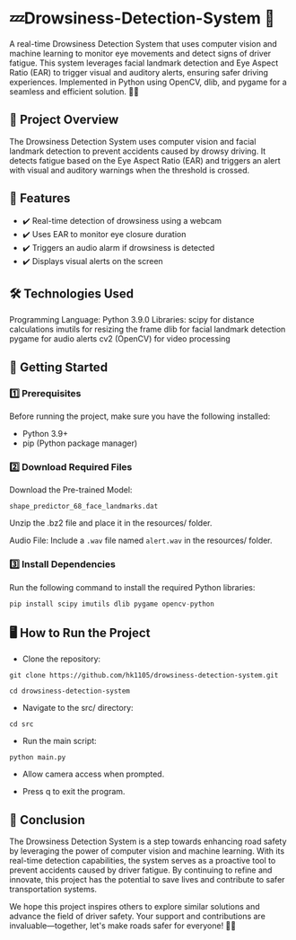 # 💤Drowsiness-Detection-System 🚦
A real-time Drowsiness Detection System that uses computer vision and machine learning to monitor eye movements and detect signs of driver fatigue. This system leverages facial landmark detection and Eye Aspect Ratio (EAR) to trigger visual and auditory alerts, ensuring safer driving experiences. Implemented in Python using OpenCV, dlib, and pygame for a seamless and efficient solution. 🚗💤


## 📜 Project Overview
The Drowsiness Detection System uses computer vision and facial landmark detection to prevent accidents caused by drowsy driving. It detects fatigue based on the Eye Aspect Ratio (EAR) and triggers an alert with visual and auditory warnings when the threshold is crossed.


## 🎯 Features
- ✔️ Real-time detection of drowsiness using a webcam
- ✔️ Uses EAR to monitor eye closure duration
- ✔️ Triggers an audio alarm if drowsiness is detected
- ✔️ Displays visual alerts on the screen

## 🛠️ Technologies Used
Programming Language: Python 3.9.0
Libraries:
scipy for distance calculations
imutils for resizing the frame
dlib for facial landmark detection
pygame for audio alerts
cv2 (OpenCV) for video processing

## 🚀 Getting Started
### 1️⃣ Prerequisites
Before running the project, make sure you have the following installed:
- Python 3.9+
- pip (Python package manager)

### 2️⃣ Download Required Files
Download the Pre-trained Model:
``` 
shape_predictor_68_face_landmarks.dat
 ```
Unzip the .bz2 file and place it in the resources/ folder.

Audio File:
Include a `.wav` file named `alert.wav` in the resources/ folder.

### 3️⃣ Install Dependencies
Run the following command to install the required Python libraries:
```Python
pip install scipy imutils dlib pygame opencv-python  
```

## 🖥️ How to Run the Project
- Clone the repository:
```
git clone https://github.com/hk1105/drowsiness-detection-system.git
```
```
cd drowsiness-detection-system
```

- Navigate to the src/ directory:
```
cd src
```

- Run the main script:
```
python main.py
```

- Allow camera access when prompted.

- Press q to exit the program.


## 🌟 Conclusion
The Drowsiness Detection System is a step towards enhancing road safety by leveraging the power of computer vision and machine learning. With its real-time detection capabilities, the system serves as a proactive tool to prevent accidents caused by driver fatigue. By continuing to refine and innovate, this project has the potential to save lives and contribute to safer transportation systems.

We hope this project inspires others to explore similar solutions and advance the field of driver safety. Your support and contributions are invaluable—together, let's make roads safer for everyone! 🚦✨
